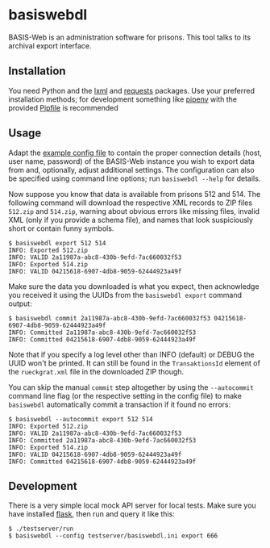 # basiswebdl

BASIS-Web is an administration software for prisons. This tool talks to its
archival export interface.

## Installation

You need Python and the [lxml](https://pypi.org/project/lxml/) and
[requests](https://pypi.org/project/requests/) packages. Use your preferred
installation methods; for development something like
[pipenv](https://pipenv.pypa.io/) with the provided [Pipfile](./Pipfile) is
recommended

## Usage

Adapt the [example config file](./basiswebdl.ini.example) to contain the proper
connection details (host, user name, password) of the BASIS-Web instance you
wish to export data from and, optionally, adjust additional settings. The
configuration can also be specified using command line options; run `basiswebdl
--help` for details.

Now suppose you know that data is available from prisons 512 and 514. The
following command will download the respective XML records to ZIP files
`512.zip` and `514.zip`, warning about obvious errors like missing files,
invalid XML (only if you provide a schema file), and names that look
suspiciously short or contain funny symbols.

~~~
$ basiswebdl export 512 514
INFO: Exported 512.zip
INFO: VALID 2a11987a-abc8-430b-9efd-7ac660032f53
INFO: Exported 514.zip
INFO: VALID 04215618-6907-4db8-9059-62444923a49f
~~~

Make sure the data you downloaded is what you expect, then acknowledge you
received it using the UUIDs from the `basiswebdl export` command output:

~~~
$ basiswebdl commit 2a11987a-abc8-430b-9efd-7ac660032f53 04215618-6907-4db8-9059-62444923a49f
INFO: Committed 2a11987a-abc8-430b-9efd-7ac660032f53
INFO: Committed 04215618-6907-4db8-9059-62444923a49f
~~~

Note that if you specify a log level other than INFO (default) or DEBUG the UUID
won't be printed. It can still be found in the `TransaktionsId` element of the
`rueckgrat.xml` file in the downloaded ZIP though.

You can skip the manual `commit` step altogether by using the `--autocommit`
command line flag (or the respective setting in the config file) to make
`basiswebdl` automatically commit a transaction if it found no errors:

~~~
$ basiswebdl --autocommit export 512 514
INFO: Exported 512.zip
INFO: VALID 2a11987a-abc8-430b-9efd-7ac660032f53
INFO: Committed 2a11987a-abc8-430b-9efd-7ac660032f53
INFO: Exported 514.zip
INFO: VALID 04215618-6907-4db8-9059-62444923a49f
INFO: Committed 04215618-6907-4db8-9059-62444923a49f
~~~

## Development

There is a very simple local mock API server for local tests. Make sure you have
installed [flask](https://pypi.org/project/Flask/), then run and query it like
this:

~~~
$ ./testserver/run
$ basiswebdl --config testserver/basiswebdl.ini export 666
~~~
